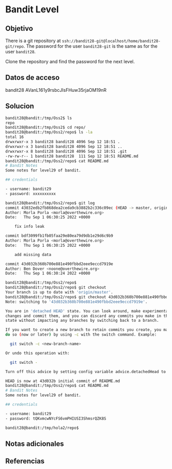 # Bandit Level

## Objetivo
There is a git repository at `ssh://bandit28-git@localhost/home/bandit28-git/repo`. The password for the user `bandit28-git` is the same as for the user `bandit28`.

Clone the repository and find the password for the next level.

## Datos de acceso
bandit28
AVanL161y9rsbcJIsFHuw35rjaOM19nR
## Solucion
```bash
bandit28@bandit:/tmp/Oss2$ ls
repo
bandit28@bandit:/tmp/Oss2$ cd repo/
bandit28@bandit:/tmp/Oss2/repo$ ls -la
total 16
drwxrwxr-x 3 bandit28 bandit28 4096 Sep 12 18:51 .
drwxrwxr-x 3 bandit28 bandit28 4096 Sep 12 18:51 ..
drwxrwxr-x 8 bandit28 bandit28 4096 Sep 12 18:51 .git
-rw-rw-r-- 1 bandit28 bandit28  111 Sep 12 18:51 README.md
bandit28@bandit:/tmp/Oss2/repo$ cat README.md
# Bandit Notes
Some notes for level29 of bandit.

## credentials

- username: bandit29
- password: xxxxxxxxxx

bandit28@bandit:/tmp/Oss2/repo$ git log
commit 43032edb2fb868dea2ceda9cb3882b2c336c09ec (HEAD -> master, origin/master, origin/HEAD)
Author: Morla Porla <morla@overthewire.org>
Date:   Thu Sep 1 06:30:25 2022 +0000

    fix info leak

commit bdf3099fb1fb05faa29e80ea79d9db1e29d6c9b9
Author: Morla Porla <morla@overthewire.org>
Date:   Thu Sep 1 06:30:25 2022 +0000

    add missing data

commit 43d032b360b700e881e490fbbd2eee9eccd7919e
Author: Ben Dover <noone@overthewire.org>
Date:   Thu Sep 1 06:30:24 2022 +0000

bandit28@bandit:/tmp/Oss2/repo$
bandit28@bandit:/tmp/Oss2/repo$ git checkout
Your branch is up to date with 'origin/master'.
bandit28@bandit:/tmp/Oss2/repo$ git checkout 43d032b360b700e881e490fbbd2eee9eccd7919e
Note: switching to '43d032b360b700e881e490fbbd2eee9eccd7919e'.

You are in 'detached HEAD' state. You can look around, make experimental
changes and commit them, and you can discard any commits you make in this
state without impacting any branches by switching back to a branch.

If you want to create a new branch to retain commits you create, you may
do so (now or later) by using -c with the switch command. Example:

  git switch -c <new-branch-name>

Or undo this operation with:

  git switch -

Turn off this advice by setting config variable advice.detachedHead to false

HEAD is now at 43d032b initial commit of README.md
bandit28@bandit:/tmp/Oss2/repo$ cat README.md
# Bandit Notes
Some notes for level29 of bandit.

## credentials

- username: bandit29
- password: tQKvmcwNYcFS6vmPHIUSI3ShmsrQZK8S

bandit28@bandit:/tmp/hola2/repo$

```
## Notas adicionales

## Referencias
